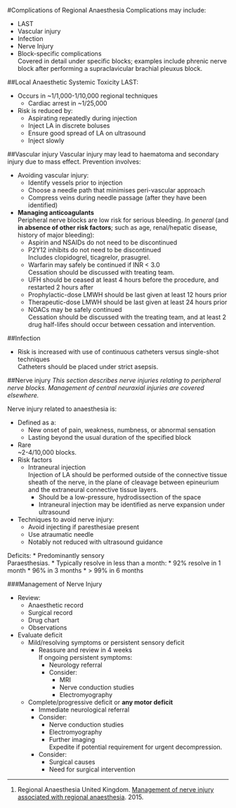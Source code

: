 #Complications of Regional Anaesthesia
Complications may include:
* LAST
* Vascular injury
* Infection
* Nerve Injury
* Block-specific complications  
Covered in detail under specific blocks; examples include phrenic nerve block after performing a supraclavicular brachial pleuxus block.


##Local Anaesthetic Systemic Toxicity
LAST:
* Occurs in ~1/1,000-1/10,000 regional techniques
	* Cardiac arrest in ~1/25,000
* Risk is reduced by:
	* Aspirating repeatedly during injection
	* Inject LA in discrete boluses
	* Ensure good spread of LA on ultrasound
	* Inject slowly

##Vascular injury
Vascular injury may lead to haematoma and secondary injury due to mass effect. Prevention involves:
* Avoiding vascular injury:
	* Identify vessels prior to injection
	* Choose a needle path that minimises peri-vascular approach
	* Compress veins during needle passage (after they have been identified)
* **Managing anticoagulants**  
Peripheral nerve blocks are low risk for serious bleeding. *In general* (and **in absence of other risk factors**; such as age, renal/hepatic disease, history of major bleeding):
	* Aspirin and NSAIDs do not need to be discontinued  
	* P2Y12 inhibits do not need to be discontinued  
	Includes clopidogrel, ticagrelor, prasugrel.
	* Warfarin may safely be continued if INR < 3.0  
	Cessation should be discussed with treating team.
	* UFH should be ceased at least 4 hours before the procedure, and restarted 2 hours after
	* Prophylactic-dose LMWH should be last given at least 12 hours prior
	* Therapeutic-dose LMWH should be last given at least 24 hours prior
	* NOACs may be safely continued  
	Cessation should be discussed with the treating team, and at least 2 drug half-lifes should occur between cessation and intervention.


##Infection
* Risk is increased with use of continuous catheters versus single-shot techniques  
Catheters should be placed under strict asepsis.

##Nerve injury
*This section describes nerve injuries relating to peripheral nerve blocks. Management of central neuraxial injuries are covered elsewhere.*

Nerve injury related to anaesthesia is:
* Defined as a:
	* New onset of pain, weakness, numbness, or abnormal sensation
	* Lasting beyond the usual duration of the specified block
* Rare  
~2-4/10,000 blocks.
* Risk factors
	* Intraneural injection  
	Injection of LA should be performed outside of the connective tissue sheath of the nerve, in the plane of cleavage between epineurium and the extraneural connective tissue layers.
		* Should be a low-pressure, hydrodissection of the space
		* Intraneural injection may be identified as nerve expansion under ultrasound
* Techniques to avoid nerve injury:
	* Avoid injecting if paresthesiae present
	* Use atraumatic needle
	* Notably not reduced with ultrasound guidance


Deficits:
	* Predominantly sensory  
	Paraesthesias.
	* Typically resolve in less than a month:
		* 92% resolve in 1 month
		* 96% in 3 months
		* > 99% in 6 months



###Management of Nerve Injury
* Review:
	* Anaesthetic record
	* Surgical record
	* Drug chart
	* Observations
* Evaluate deficit  
	* Mild/resolving symptoms or persistent sensory deficit
		* Reassure and review in 4 weeks  
		If ongoing persistent symptoms:
			* Neurology referral
			* Consider:
				* MRI
				* Nerve conduction studies
				* Electromyography
	* Complete/progressive deficit or **any motor deficit**
		* Immediate neurological referral
		* Consider:
			* Nerve conduction studies
			* Electromyography
			* Further imaging  
			Expedite if potential requirement for urgent decompression.
		* Consider:
			* Surgical causes
			* Need for surgical intervention


---

1. Regional Anaesthesia United Kingdom. [Management of nerve injury associated with regional anaesthesia](https://www.ra-uk.org/images/Documents/NERVE_INJURY_management_algorithm_RAUK_April2015.pdf). 2015. 